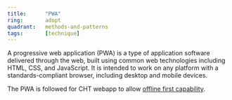 ```yaml
---
title:      "PWA"
ring:       adopt
quadrant:   methods-and-patterns
tags:       [technique]
---
```


A progressive web application (PWA) is a type of application software delivered through the web, built using common web technologies including HTML, CSS, and JavaScript. 
It is intended to work on any platform with a standards-compliant browser, including desktop and mobile devices.

The PWA is followed for CHT webapp to allow [offline first capability](https://docs.communityhealthtoolkit.org/core/overview/offline-first/).